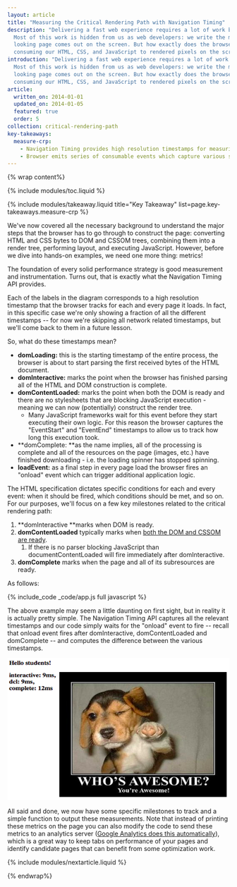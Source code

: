 ```yaml
---
layout: article
title: "Measuring the Critical Rendering Path with Navigation Timing"
description: "Delivering a fast web experience requires a lot of work by the browser.
  Most of this work is hidden from us as web developers: we write the markup, and a nice
  looking page comes out on the screen. But how exactly does the browser go from
  consuming our HTML, CSS, and JavaScript to rendered pixels on the screen?"
introduction: "Delivering a fast web experience requires a lot of work by the browser.
  Most of this work is hidden from us as web developers: we write the markup, and a nice
  looking page comes out on the screen. But how exactly does the browser go from
  consuming our HTML, CSS, and JavaScript to rendered pixels on the screen?"
article:
  written_on: 2014-01-01
  updated_on: 2014-01-05
  featured: true
  order: 5
collection: critical-rendering-path
key-takeaways:
  measure-crp:
    - Navigation Timing provides high resolution timestamps for measuring CRP.
    - Browser emits series of consumable events which capture various stages of the CRP.
---
```

{% wrap content%}

{% include modules/toc.liquid %}

{% include modules/takeaway.liquid title="Key Takeaway" list=page.key-takeaways.measure-crp %}

We've now covered all the necessary background to understand the major steps
that the browser has to go through to construct the page: converting HTML and
CSS bytes to DOM and CSSOM trees, combining them into a render tree, performing
layout, and executing JavaScript. However, before we dive into hands-on
examples, we need one more thing: metrics!

The foundation of every solid performance strategy is good measurement and
instrumentation.
Turns out, that is exactly what the Navigation Timing API provides.

Each of the labels in the diagram corresponds to a high resolution timestamp
that the browser tracks for each and every page it loads. In fact, in this
specific case we're only showing a fraction of all the different timestamps --
for now we're skipping all network related timestamps, but we'll come back to
them in a future lesson.

So, what do these timestamps mean?

* **domLoading:** this is the starting timestamp of the entire process, the
  browser is about to start parsing the first received bytes of the HTML
  document.
* **domInteractive:** marks the point when the browser has finished parsing all
  of the HTML and DOM construction is complete.
* **domContentLoaded:** marks the point when both the DOM is ready and there are
  no stylesheets that are blocking JavaScript execution - meaning we can now
  (potentially) construct the render tree.
    * Many JavaScript frameworks wait for this event before they start executing
      their own logic. For this reason the browser captures the "EventStart" and
      "EventEnd" timestamps to allow us to track how long this execution took.
* **domComplete: **as the name implies, all of the processing is complete and
  all of the resources on the page (images, etc.) have finished downloading -
  i.e. the loading spinner has stopped spinning.
* **loadEvent:** as a final step in every page load the browser fires an
  "onload" event which can trigger additional application logic.

The HTML specification dictates specific conditions for each and every event:
when it should be fired, which conditions should be met, and so on. For our
purposes, we'll focus on a few key milestones related to the critical rendering
path:

1. **domInteractive **marks when DOM is ready.
1. **domContentLoaded** typically marks when [both the
   ](http://calendar.perfplanet.com/2012/deciphering-the-critical-rendering-path/)[DOM
   and CSSOM are
   ready](http://calendar.perfplanet.com/2012/deciphering-the-critical-rendering-path/).
    1. If there is no parser blocking JavaScript than documentContentLoaded will
       fire immediately after domInteractive.
1. **domComplete** marks when the page and all of its subresources are ready.

As follows:

{% include_code _code/app.js full javascript %}

The above example may seem a little daunting on first sight, but in reality it
is actually pretty simple. The Navigation Timing API captures all the relevant
timestamps and our code simply waits for the "onload" event to fire -- recall
that onload event fires after domInteractive, domContentLoaded and domComplete
-- and computes the difference between the various timestamps.

<img src="images/image05.png" width="624" height="322" />

All said and done, we now have some specific milestones to track and a simple
function to output these measurements. Note that instead of printing these
metrics on the page you can also modify the code to send these metrics to an
analytics server ([Google Analytics does this
automatically](https://support.google.com/analytics/answer/1205784?hl=en)),
which is a great way to keep tabs on performance of your pages and identify
candidate pages that can benefit from some optimization work.

{% include modules/nextarticle.liquid %}

{% endwrap%}
